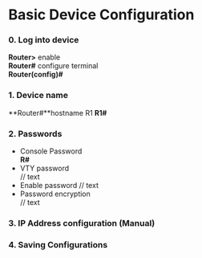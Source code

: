 # Basic Device Configuration
### 0. Log into device 
**Router>** enable    
**Router#** configure terminal  
**Router(config)#**   
### 1. Device name 
**Router#**hostname R1
**R1#**
### 2. Passwords
* Console Password  
**R#**
* VTY password  
// text
* Enable password
// text
* Password encryption  
// text
### 3. IP Address configuration (Manual)
### 4. Saving Configurations

